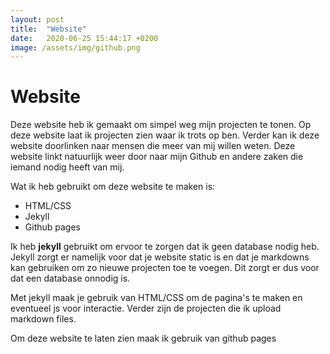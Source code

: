 ```yaml
---
layout: post
title:  "Website"
date:   2020-06-25 15:44:17 +0200
image: /assets/img/github.png
---
```

Website
======

Deze website heb ik gemaakt om simpel weg mijn projecten te tonen.
Op deze website laat ik projecten zien waar ik trots op ben. Verder kan ik deze website
doorlinken naar mensen die meer van mij willen weten. Deze website linkt natuurlijk weer door
naar mijn Github en andere zaken die iemand nodig heeft van mij.

Wat ik heb gebruikt om deze website te maken is:

* HTML/CSS
* Jekyll
* Github pages

Ik heb **jekyll** gebruikt om ervoor te zorgen dat ik geen database nodig heb.
Jekyll zorgt er namelijk voor dat je website static is en dat je markdowns kan gebruiken
om zo nieuwe projecten toe te voegen. Dit zorgt er dus voor dat een database onnodig is.

Met jekyll maak je gebruik van HTML/CSS om de pagina's te maken en eventueel js voor interactie.
Verder zijn de projecten die ik upload markdown files.

Om deze website te laten zien maak ik gebruik van github pages

